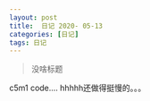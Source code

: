 ```yaml
---
layout: post
title:  日记 2020- 05-13
categories: [日记]
tags: 日记
---
```


> 没啥标题

c5m1 code.... hhhhh还做得挺慢的。。。